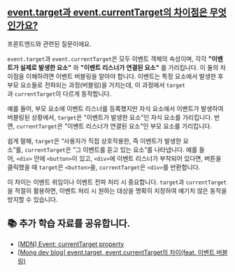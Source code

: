 ## [event.target과 event.currentTarget의 차이점은 무엇인가요?](https://www.maeil-mail.kr/question/117)

프론트엔드와 관련된 질문이에요.

`event.target`과 `event.currentTarget`은 모두 이벤트 객체의 속성이며, 각각 **"이벤트가 실제로 발생한 요소"** 와 **"이벤트 리스너가 연결된 요소"** 를 가리킵니다. 이 둘의 차이점을 이해하려면 이벤트 버블링을 알아야 합니다. 이벤트는 특정 요소에서 발생한 후 부모 요소들로 전파되는 과정(버블링)을 거치는데, 이 과정에서 `target`과 `currentTarget`이 다르게 동작합니다.

예를 들어, 부모 요소에 이벤트 리스너를 등록했지만 자식 요소에서 이벤트가 발생하여 버블링된 상황에서, `target`은 "이벤트가 발생한 요소"인 자식 요소를 가리킵니다. 반면, `currentTarget`은 "이벤트 리스너가 연결된 요소"인 부모 요소를 가리킵니다.

쉽게 말해, `target`은 “사용자가 직접 상호작용한, 즉 이벤트가 발생한 요소”를, `currentTarget`은 “그 이벤트를 듣고 있는 요소”를 나타냅니다. 예를 들어, `<div>` 안에 `<button>`이 있고, `<div>`에 이벤트 리스너가 부착되어 있다면, 버튼을 클릭했을 때 `target`은 `<button>`을, `currentTarget`은 `<div>`를 반환합니다.

이 차이는 이벤트 위임이나 이벤트 전파 처리 시 중요합니다. `target`과 `currentTarget`을 적절히 활용하면, 이벤트 처리 시 원하는 대상을 명확히 지정하여 예기치 않은 동작을 방지할 수 있습니다.

## 📚 추가 학습 자료를 공유합니다.

- [[MDN] Event: currentTarget property](https://developer.mozilla.org/en-US/docs/Web/API/Event/currentTarget)
- [[Mong dev blog] event.target, event.currentTarget의 차이(feat. 이벤트 버블링)](https://mong-blog.tistory.com/entry/JS-eventtarget-eventcurrentTarget%EC%9D%98-%EC%B0%A8%EC%9D%B4feat-%EC%9D%B4%EB%B2%A4%ED%8A%B8-%EB%B2%84%EB%B8%94%EB%A7%81)